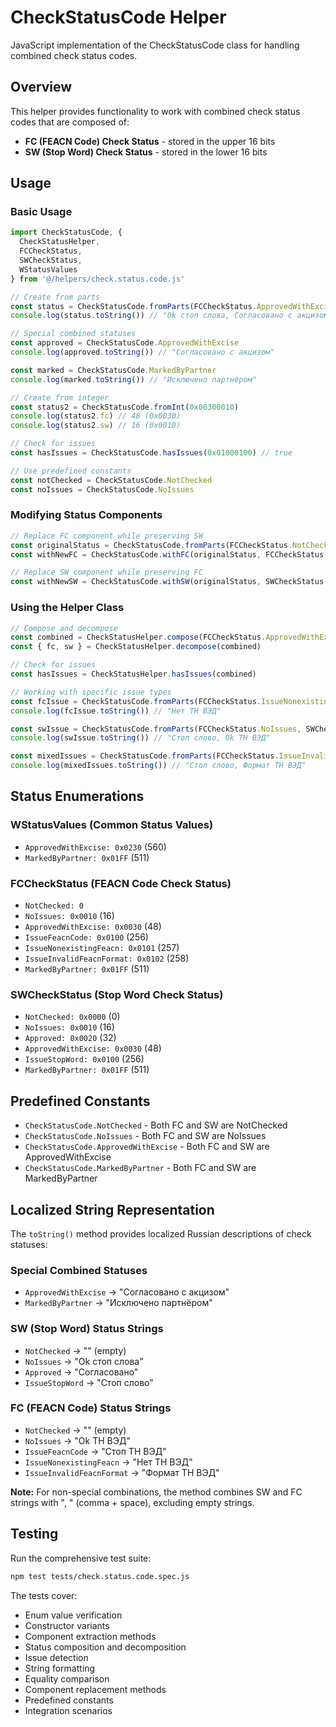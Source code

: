# CheckStatusCode Helper

JavaScript implementation of the CheckStatusCode class for handling combined check status codes.

## Overview

This helper provides functionality to work with combined check status codes that are composed of:
- **FC (FEACN Code) Check Status** - stored in the upper 16 bits
- **SW (Stop Word) Check Status** - stored in the lower 16 bits

## Usage

### Basic Usage

```javascript
import CheckStatusCode, { 
  CheckStatusHelper, 
  FCCheckStatus, 
  SWCheckStatus,
  WStatusValues
} from '@/helpers/check.status.code.js'

// Create from parts
const status = CheckStatusCode.fromParts(FCCheckStatus.ApprovedWithExcise, SWCheckStatus.NoIssues)
console.log(status.toString()) // "Ok стоп слова, Согласовано с акцизом"

// Special combined statuses
const approved = CheckStatusCode.ApprovedWithExcise
console.log(approved.toString()) // "Согласовано с акцизом"

const marked = CheckStatusCode.MarkedByPartner  
console.log(marked.toString()) // "Исключено партнёром"

// Create from integer
const status2 = CheckStatusCode.fromInt(0x00300010)
console.log(status2.fc) // 48 (0x0030)
console.log(status2.sw) // 16 (0x0010)

// Check for issues
const hasIssues = CheckStatusCode.hasIssues(0x01000100) // true

// Use predefined constants
const notChecked = CheckStatusCode.NotChecked
const noIssues = CheckStatusCode.NoIssues
```

### Modifying Status Components

```javascript
// Replace FC component while preserving SW
const originalStatus = CheckStatusCode.fromParts(FCCheckStatus.NotChecked, SWCheckStatus.NoIssues)
const withNewFC = CheckStatusCode.withFC(originalStatus, FCCheckStatus.ApprovedWithExcise)

// Replace SW component while preserving FC  
const withNewSW = CheckStatusCode.withSW(originalStatus, SWCheckStatus.MarkedByPartner)
```

### Using the Helper Class

```javascript
// Compose and decompose
const combined = CheckStatusHelper.compose(FCCheckStatus.ApprovedWithExcise, SWCheckStatus.NoIssues)
const { fc, sw } = CheckStatusHelper.decompose(combined)

// Check for issues
const hasIssues = CheckStatusHelper.hasIssues(combined)

// Working with specific issue types
const fcIssue = CheckStatusCode.fromParts(FCCheckStatus.IssueNonexistingFeacn, SWCheckStatus.NoIssues)
console.log(fcIssue.toString()) // "Нет ТН ВЭД"

const swIssue = CheckStatusCode.fromParts(FCCheckStatus.NoIssues, SWCheckStatus.IssueStopWord)
console.log(swIssue.toString()) // "Стоп слово, Ok ТН ВЭД"

const mixedIssues = CheckStatusCode.fromParts(FCCheckStatus.IssueInvalidFeacnFormat, SWCheckStatus.IssueStopWord)
console.log(mixedIssues.toString()) // "Стоп слово, Формат ТН ВЭД"
```

## Status Enumerations

### WStatusValues (Common Status Values)
- `ApprovedWithExcise: 0x0230` (560)
- `MarkedByPartner: 0x01FF` (511)

### FCCheckStatus (FEACN Code Check Status)
- `NotChecked: 0`
- `NoIssues: 0x0010` (16)
- `ApprovedWithExcise: 0x0030` (48)
- `IssueFeacnCode: 0x0100` (256)
- `IssueNonexistingFeacn: 0x0101` (257)
- `IssueInvalidFeacnFormat: 0x0102` (258)
- `MarkedByPartner: 0x01FF` (511)

### SWCheckStatus (Stop Word Check Status)  
- `NotChecked: 0x0000` (0)
- `NoIssues: 0x0010` (16)
- `Approved: 0x0020` (32)
- `ApprovedWithExcise: 0x0030` (48)
- `IssueStopWord: 0x0100` (256)
- `MarkedByPartner: 0x01FF` (511)

## Predefined Constants

- `CheckStatusCode.NotChecked` - Both FC and SW are NotChecked
- `CheckStatusCode.NoIssues` - Both FC and SW are NoIssues
- `CheckStatusCode.ApprovedWithExcise` - Both FC and SW are ApprovedWithExcise
- `CheckStatusCode.MarkedByPartner` - Both FC and SW are MarkedByPartner

## Localized String Representation

The `toString()` method provides localized Russian descriptions of check statuses:

### Special Combined Statuses
- `ApprovedWithExcise` → "Согласовано с акцизом"
- `MarkedByPartner` → "Исключено партнёром"

### SW (Stop Word) Status Strings
- `NotChecked` → "" (empty)
- `NoIssues` → "Ok стоп слова"
- `Approved` → "Согласовано"
- `IssueStopWord` → "Стоп слово"

### FC (FEACN Code) Status Strings  
- `NotChecked` → "" (empty)
- `NoIssues` → "Ok ТН ВЭД"
- `IssueFeacnCode` → "Стоп ТН ВЭД"
- `IssueNonexistingFeacn` → "Нет ТН ВЭД"
- `IssueInvalidFeacnFormat` → "Формат ТН ВЭД"

**Note:** For non-special combinations, the method combines SW and FC strings with ", " (comma + space), excluding empty strings.

## Testing

Run the comprehensive test suite:

```bash
npm test tests/check.status.code.spec.js
```

The tests cover:
- Enum value verification
- Constructor variants
- Component extraction methods
- Status composition and decomposition
- Issue detection
- String formatting
- Equality comparison
- Component replacement methods
- Predefined constants
- Integration scenarios